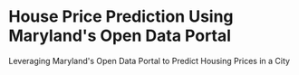 # House Price Prediction Using Maryland's Open Data Portal
Leveraging Maryland's Open Data Portal to Predict Housing Prices in a City
